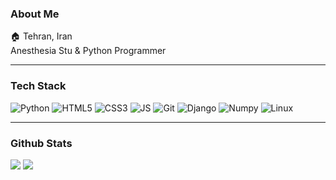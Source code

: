 ### About Me
🏠 Tehran, Iran<br/>
Anesthesia Stu & Python Programmer

<hr/>

### Tech Stack
![Python](https://img.shields.io/badge/Python-yellow?style=flat&logo=python&logoColor=blue&labelColor=yellow&color=blue) ![HTML5](https://img.shields.io/badge/HTML%205-orange?style=flat&logo=html5&logoColor=orange&labelColor=white&color=orange) ![CSS3](https://img.shields.io/badge/CSS%203-blue?style=flat&logo=css3&logoColor=blue&labelColor=white&color=blue) ![JS](https://img.shields.io/badge/Java%20Script-black?style=flat&logo=javascript&logoColor=yellow&labelColor=black&color=black) ![Git](https://img.shields.io/badge/Git-orange?style=flat&logo=git&logoColor=orange&labelColor=black&color=orange) ![Django](https://img.shields.io/badge/Django-%2306402B?style=flat&logo=django&logoColor=%2306402B&labelColor=white&color=%2306402B) ![Numpy](https://img.shields.io/badge/NumPy-Blue?style=flat&logo=numpy&logoColor=blue&labelColor=white&color=blue) ![Linux](https://img.shields.io/badge/Linux-white?style=flat&logo=linux&logoColor=yellow&labelColor=black&color=black)

<hr/>

### Github Stats
![](https://github-readme-stats.vercel.app/api?username=ErfanShadow&theme=dark&hide_border=false&include_all_commits=true&count_private=true)
![](https://github-readme-stats.vercel.app/api/top-langs/?username=ErfanShadow&theme=dark&hide_border=false&include_all_commits=true&count_private=true&layout=compact)











